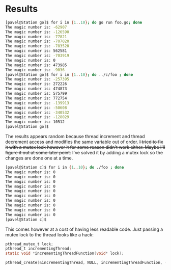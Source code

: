 # Results

```bash
[pavel@Station go]$ for i in {1..10}; do go run foo.go; done
The magic number is: -62907
The magic number is: -126590
The magic number is: -77821
The magic number is: -707020
The magic number is: -783520
The magic number is: 562581
The magic number is: -703919
The magic number is: 0
The magic number is: 473985
The magic number is: -9036
[pavel@Station go]$ for i in {1..10}; do ../c/foo ; done
The magic number is: -257395
The magic number is: 272226
The magic number is: 474873
The magic number is: 575799
The magic number is: 772754
The magic number is: -139913
The magic number is: -50608
The magic number is: -340532
The magic number is: -128029
The magic number is: 10512
[pavel@Station go]$ 
```

The results appears random because thread increment and thread decrement access and modifies the same variable out of order. ~~I tried to fix it with a mutex lock however it for some reason didn't work either. Maybe I'll figure it out at some later point.~~ I've solved it by adding a mutex lock so the changes are done one at a time.
```bash
[pavel@Station c]$ for i in {1..10}; do ./foo ; done
The magic number is: 0
The magic number is: 0
The magic number is: 0
The magic number is: 0
The magic number is: 0
The magic number is: 0
The magic number is: 0
The magic number is: 0
The magic number is: 0
The magic number is: 0
[pavel@Station c]$
```
This comes however at a cost of having less readable code. Just passing a mutex lock to the thread looks like a hack:

```c
pthread_mutex_t lock;
pthread_t incrementingThread;
static void *incrementingThreadFunction(void* lock);

pthread_create(&incrementingThread, NULL, incrementingThreadFunction, (void*)&lock);
```